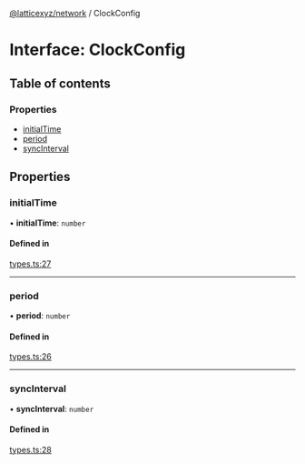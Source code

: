 [@latticexyz/network](../README.md) / ClockConfig

# Interface: ClockConfig

## Table of contents

### Properties

- [initialTime](ClockConfig.md#initialtime)
- [period](ClockConfig.md#period)
- [syncInterval](ClockConfig.md#syncinterval)

## Properties

### initialTime

• **initialTime**: `number`

#### Defined in

[types.ts:27](https://github.com/latticexyz/mud/blob/28a579f35/packages/network/src/types.ts#L27)

---

### period

• **period**: `number`

#### Defined in

[types.ts:26](https://github.com/latticexyz/mud/blob/28a579f35/packages/network/src/types.ts#L26)

---

### syncInterval

• **syncInterval**: `number`

#### Defined in

[types.ts:28](https://github.com/latticexyz/mud/blob/28a579f35/packages/network/src/types.ts#L28)
